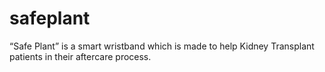 # safeplant
“Safe Plant” is a smart wristband which is made to help Kidney Transplant patients in their aftercare process.
